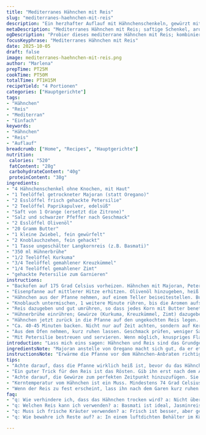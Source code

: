 ```yaml
---
title: "Mediterranes Hähnchen mit Reis"
slug: "mediterranes-haehnchen-mit-reis"
description: "Ein herzhafter Auflauf mit Hähnchenschenkeln, gewürzt mit mediterranen Kräutern und Gewürzen. Die Kombination aus Safranreis, Zwiebeln und Knoblauch macht das Gericht würzig und aromatisch. Im Ofen schonend gegart, bleibt das Fleisch saftig. Orangenabrieb bringt einen frischen Twist im Vergleich zu Zitronensaft. Leicht variierbare Gewürze machen es vielseitig und robust, ideal für rustikale Abendessen."
metaDescription: "Mediterranes Hähnchen mit Reis; saftige Schenkel, aromatische Gewürze. Ein würziges Gericht für rustikale Abendessen."
ogDescription: "Probier dieses mediterrane Hähnchen mit Reis; kombiniert Safranreis, Zwiebeln und frischen Orangensaft für ein leckeres Geschmackserlebnis."
focusKeyphrase: "Mediterranes Hähnchen mit Reis"
date: 2025-10-05
draft: false
image: mediterranes-haehnchen-mit-reis.png
author: "Marlena"
prepTime: PT25M
cookTime: PT50M
totalTime: PT1H15M
recipeYield: "4 Portionen"
categories: ["Hauptgerichte"]
tags:
- "Hähnchen"
- "Reis"
- "Mediterran"
- "Einfach"
keywords:
- "Hähnchen"
- "Reis"
- "Auflauf"
breadcrumb: ["Home", "Recipes", "Hauptgerichte"]
nutrition: 
 calories: "520"
 fatContent: "28g"
 carbohydrateContent: "40g"
 proteinContent: "38g"
ingredients:
- "4 Hähnchenschenkel ohne Knochen, mit Haut"
- "1 Teelöffel getrockneter Majoran (statt Oregano)"
- "2 Esslöffel frisch gehackte Petersilie"
- "2 Teelöffel Paprikapulver, edelsüß"
- "Saft von 1 Orange (ersetzt die Zitrone)"
- "Salz und schwarzer Pfeffer nach Geschmack"
- "2 Esslöffel Olivenöl"
- "20 Gramm Butter"
- "1 kleine Zwiebel, fein gewürfelt"
- "2 Knoblauchzehen, fein gehackt"
- "1 Tasse ungeschälter Langkornreis (z.B. Basmati)"
- "350 ml Hühnerbrühe"
- "1/2 Teelöffel Kurkuma"
- "3/4 Teelöffel gemahlener Kreuzkümmel"
- "1/4 Teelöffel gemahlener Zimt"
- "gehackte Petersilie zum Garnieren"
instructions:
- "Backofen auf 175 Grad Celsius vorheizen. Hähnchen mit Majoran, Petersilie, Paprika, Orangensaft, Salz und Pfeffer in einer mittelgroßen Schüssel vermischen. Marinieren lassen, während der Ofen vorheizt."
- "Eisenpfanne auf mittlerer Hitze erhitzen. Olivenöl hinzugeben, heiß werden lassen. Hähnchenschenkel mit der Hautseite zuerst hineinlegen. Ca 4-5 Minuten pro Seite anbraten bis die Haut goldbraun und knusprig ist. Nicht durchgaren, es kommt ja noch in den Ofen."
- "Hähnchen aus der Pfanne nehmen, auf einem Teller beiseitestellen. Butter in die noch heiße Pfanne geben. Zwiebeln hinzufügen und langsam glasig dünsten, etwa 3 Minuten. Die Zwiebel darf nicht verbrennen, sonst bitter."
- "Knoblauch untermischen, 1 weitere Minute rühren, bis die Aromen aufsteigen – duftend, leicht pikant."
- "Reis dazugeben und gut umrühren, so dass jedes Korn mit Butter benetzt ist; 30 Sekunden lang in der Pfanne rösten. Das bringt mehr Geschmack als einfach nur kochen."
- "Hühnerbrühe einrühren; Gewürze (Kurkuma, Kreuzkümmel, Zimt) dazugeben. Einmal kräftig umrühren. Die Flüssigkeit sollte so stehen, dass der Reis sie komplett aufsaugen kann."
- "Hähnchen jetzt zurück in die Pfanne auf den ungekochten Reis legen. Hitze ganz ausschalten, Pfanne mit Aluminiumfolie abdecken, so dass keine Dampf entkommt. Dann sofort in den Ofen geben."
- "Ca. 40-45 Minuten backen. Nicht nur auf Zeit achten, sondern auf Kerntemperatur vom Hähnchen: Mindestens 74 Grad Celsius. Der Reis sollte locker und gar sein, manchmal muss die Restwärme noch paar Minuten durchziehen."
- "Aus dem Ofen nehmen, kurz ruhen lassen. Geschmack prüfen, weniger Salz auffüllen falls nötig, Pfeffer noch frisch mahlen."
- "Mit Petersilie bestreuen und servieren. Wenn möglich, knuspriges Fladenbrot oder grünen Salat dazu reichen."
introduction: "Lass mich eins sagen: Hähnchen und Reis sind das Grundgerüst vieler Komfortgerichte, aber oft wird die Würze unterschätzt. Ich habe das Gebräu mit Zitrone versucht, aber Orangensaft gibt ein toll fruchtiges Aroma, das wunderbar kontrastiert mit der wärmenden Mischung aus Zimt und Kreuzkümmel. Die Kombination aus knuspriger Haut und saftigem Fleisch zusammen mit lockerem Reis macht es besonders. Mir ist aufgefallen, dass die Pilzversuche daneben gingen, weil der Reis matschig wurde. Die Gewürzmischung mit Kurkuma sorgt für tolle Farbe, auch wenn Safran die Luxusvariante bleibt. Die Pfanne muss heiß sein, aber nie verbrennen – daran scheitert viel, deshalb konzentriere ich mich auf sensorische Zeichen: Wenn die Butter nussig riecht und die Zwiebel glasig ist, bist du schon weit. Ein normales Timing gibt nur Orientierung, nicht den Punkt der Wahrheit."
ingredientsNote: "Majoran anstelle von Oregano macht sich gut, da er etwas milder und runder schmeckt und sich mit dem Paprika besser verbindet. Die Orange ersetzt die üblichen Säuren wie Zitrone oder Limette und bringt eine frischere, weniger saure Note. Wenn keine Langkornreis vorhanden ist, geht auch Jasminreis, aber Basmati gibt die beste Körnigkeit. Für die Hühnerbrühe empfehle ich eine selbstgemachte oder eine gute Bio-Brühe; zu salzig sollte sie nicht sein, da die Gewürze den Geschmack prägen. Butter lässt alles aromatischer wirken, alternativ geht eine Kombination aus Butter und Olivenöl, vor allem wenn du die Pfanne schon sehr heiß ansetzt, damit die Butter nicht verbrennt. Bei Knoblauch schnell arbeiten, damit er nicht schwarz wird – das bedeutet bitter. Die Gewürzmenge kann man nach persönlichem Geschmack anpassen. Wenn Zimt zu dominant ist, lieber leicht reduzieren oder nur mit Kreuzkümmel arbeiten."
instructionsNote: "Erwärme die Pfanne vor dem Hähnchen-Anbraten richtig – ein kleiner Wassertropfen, der tanzt, ist ein guter Test. Achte auf die Haut: sie soll knackig werden, nicht anbrennen. Wenn du die Hautseite zuerst legst, siehst du deutlich, wie sich die Farben verändern und hörst das Brutzeln – das ist wichtig, um Fett auszubraten und Geschmack zu erzeugen. Nach dem Braten die Hitze nicht zu schnell runterdrehen; das Schwenken der Zwiebeln in Butter ist ein Ritual, das für die Basis sorgt, der entsteht Geschmack. Beim Reistransfer die Reiskörner kurz anrösten, um „erdige“ Noten zu verstärken - viele überspringen das, dann wird es langweilig. Die Gewürze sollten erst in der Flüssigkeit aufquellen, nur so entfalten sie ihre Wirkung richtig. Das Abdecken mit Aluminiumfolie ist entscheidend, sonst trocknet der Reis aus. Der Ofen sorgt für gleichmäßige Hitze, aber eine fertig gegarte Haut kannst du auch vorher markieren. Kerntemperatur messen, nie blind nach Zeit gehen. Wenn der Reis noch zu fest scheint, kurz mit Deckel und etwas Wasser in der ausgeschalteten Pfanne ruhen lassen. Abschmecken am Ende ist Pflicht – Basics wie Salz und Pfeffer bestimmen das Finish. Petersilie frisch, nicht getrocknet, brauchst du zum Schluss, da sonst das Aroma ins Gericht zieht und verblasst."
tips:
- "Achte darauf, dass die Pfanne wirklich heiß ist, bevor du das Hähnchen brätst. Ein Wassertropfen, der zwitschert, ist dein Hinweis. Die Haut wird zum Knuspern. Wenn du das Hähnchen mit der Hautseite nach unten legst, beobachte das Brutzeln. Es zeigt, dass das Fett austritt und goldbraun wird."
- "Ein guter Trick für den Reis ist das Rösten. Gib ihn erst nach dem Anbraten der Zwiebeln in die Pfanne. Einige Sekunden reicht, um den Geschmack zu intensivieren. Lass ihn in der Pfanne, bis er leicht glasig ist. Danach erst die Brühe dazugeben - das bringt mehr Aroma heraus."
- "Achte darauf, die Gewürze zum perfekten Zeitpunkt hinzuzufügen. Sie sollten erst in der Brühe aufquellen. Die Aromen entfalten sich besser. Nutze frische oder getrocknete Kräuter. Petersilie ist hervorragend; nie die getrocknete verwenden, die verliert die Frische."
- "Kerntemperatur vom Hähnchen ist ein Muss. Mindestens 74 Grad Celsius messen. Wenn du die Haut vorher anbrätst, bleibt sie knuspriger. Ist die Haut nicht perfekt? Versuche, die Hähnchenschenkel, bevor sie in den Ofen gehen, auf die Reis-Mischung zu legen - die Feuchtigkeit hält sie saftig. Danach mit der Folie abdecken."
- "Wenn der Reis zu fest erscheint, lass ihn nach dem Garen kurz ruhen. Ein Deckel hilft. Ab und zu Wasser dazu, um ihn locker zu halten. Vermeide, dass er an den Rändern festklebt. Und immer frisch abschmecken - Salz und Pfeffer bestimmen den letzten Schliff."
faq:
- "q: Wie verhindere ich, dass das Hähnchen trocken wird? a: Nicht übergaren. Brate es zuerst an, danach im Ofen. Überwache die Kerntemperatur; 74 Grad ist sicher. Gegebenenfalls mit Folie abdecken, um Feuchtigkeit zu halten."
- "q: Welchen Reis kann ich verwenden? a: Basmati ist ideal, Jasminreis geht auch. Ungeschälter Langkornreis gibt Geschmack. Vermeide großen klebrigen Reis, sonst wird das Gericht matschig."
- "q: Muss ich frische Kräuter verwenden? a: Frisch ist besser, aber getrocknete tun es notfalls auch. Majoran ersetzt Oregano gut. Die Aromen sind milder und harmonieren besser mit der Paprika."
- "q: Wie bewahre ich Reste auf? a: In einem luftdichten Behälter im Kühlschrank halten. Bis zu 3 Tage frisch. Kann auch eingefroren werden; nicht länger als 3 Monate, sonst verlieren Aroma und Textur."

---
```

